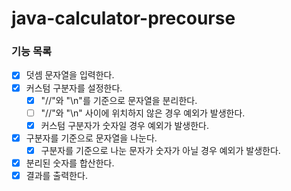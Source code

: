 # java-calculator-precourse

### 기능 목록

- [x] 덧셈 문자열을 입력한다.
- [x] 커스텀 구분자를 설정한다.
  - [x] "//"와 "\n"를 기준으로 문자열을 분리한다.
  - [ ] "//"와 "\n" 사이에 위치하지 않은 경우 예외가 발생한다.
  - [x] 커스텀 구분자가 숫자일 경우 예외가 발생한다.
- [x] 구분자를 기준으로 문자열을 나눈다.
  - [x] 구분자를 기준으로 나눈 문자가 숫자가 아닐 경우 예외가 발생한다.
- [x] 분리된 숫자를 합산한다.
- [x] 결과를 출력한다.